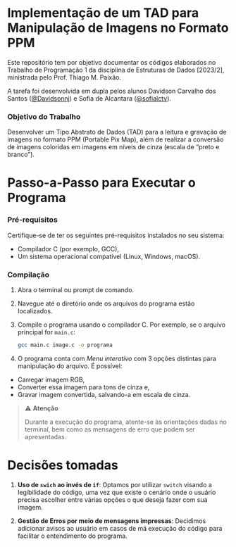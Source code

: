 # Implementação de um TAD para Manipulação de Imagens no Formato PPM
Este repositório tem por objetivo documentar os códigos elaborados no Trabalho de Programação 1 da disciplina de Estruturas de Dados [2023/2], ministrada pelo Prof. Thiago M. Paixão. 

A tarefa foi desenvolvida em dupla pelos alunos Davidson Carvalho dos Santos ([@Davidsonnj](https://github.com/Davidsonnj)) e Sofia de Alcantara ([@sofialctv](https://github.com/sofialctv)).

### Objetivo do Trabalho
Desenvolver um Tipo Abstrato de Dados (TAD) para a leitura e gravação de imagens no formato PPM (Portable Pix Map), além de realizar a conversão de imagens coloridas em imagens em níveis de cinza (escala de “preto e branco”).

# Passo-a-Passo para Executar o Programa

### Pré-requisitos

Certifique-se de ter os seguintes pré-requisitos instalados no seu sistema:

- Compilador C (por exemplo, GCC),
- Um sistema operacional compatível (Linux, Windows, macOS).

### Compilação

1. Abra o terminal ou prompt de comando.

2. Navegue até o diretório onde os arquivos do programa estão localizados.

3. Compile o programa usando o compilador C. Por exemplo, se o arquivo principal for `main.c`:

   ```bash
   gcc main.c image.c -o programa

4. O programa conta com *Menu interativo* com 3 opções distintas para manipulação do arquivo. É possível:
- Carregar imagem RGB,
- Converter essa imagem para tons de cinza e,
- Gravar imagem convertida, salvando-a em escala de cinza.

> ⚠️ **Atenção**
> 
> Durante a execução do programa, atente-se às orientações dadas no terminal, bem como as mensagens de erro que podem ser apresentadas.

# Decisões tomadas
1. **Uso de `swich` ao invés de `if`**: Optamos por utilizar `switch` visando a legibilidade do código, uma vez que existe o cenário onde o usuário precisa escolher entre várias opções o que deseja fazer com sua imagem.

2. **Gestão de Erros por meio de mensagens impressas**: Decidimos adicionar avisos ao usuário em casos de má execução do código para facilitar o entendimento do programa.